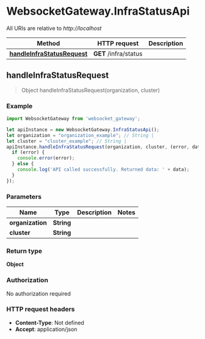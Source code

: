 # WebsocketGateway.InfraStatusApi

All URIs are relative to *http://localhost*

Method | HTTP request | Description
------------- | ------------- | -------------
[**handleInfraStatusRequest**](InfraStatusApi.md#handleInfraStatusRequest) | **GET** /infra/status | 



## handleInfraStatusRequest

> Object handleInfraStatusRequest(organization, cluster)



### Example

```javascript
import WebsocketGateway from 'websocket_gateway';

let apiInstance = new WebsocketGateway.InfraStatusApi();
let organization = "organization_example"; // String | 
let cluster = "cluster_example"; // String | 
apiInstance.handleInfraStatusRequest(organization, cluster, (error, data, response) => {
  if (error) {
    console.error(error);
  } else {
    console.log('API called successfully. Returned data: ' + data);
  }
});
```

### Parameters


Name | Type | Description  | Notes
------------- | ------------- | ------------- | -------------
 **organization** | **String**|  | 
 **cluster** | **String**|  | 

### Return type

**Object**

### Authorization

No authorization required

### HTTP request headers

- **Content-Type**: Not defined
- **Accept**: application/json

